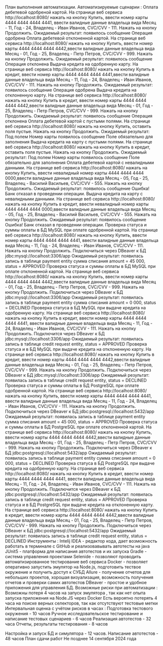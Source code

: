 План выполнения автоматизации.
Автоматизируемые сценарии :
Оплата дебетевой одобреной картой.
На странице веб сервиса http://localhost:8080/ нажать на кнопку Купить,
ввести номер карты 4444 4444 4444 4441, ввести валидные данные владельца вида
Месяц - 11, Год - 24, Владелец - Иван Иванов, CVC/CVV - 111.
Нажать на кнопку Продолжить.
Ожидаемый результат: появилось сообщение Операция одобрена
Оплата дебетевой отклоненной картой.
На странице веб сервиса http://localhost:8080/ нажать на кнопку Купить,
ввести номер карты 4444 4444 4444 4442,ввести валидные данные владельца вида
Месяц - 01, Год - 25, Владелец - Петр Петров, CVC/CVV - 999.
Нажать на кнопку Продолжить.
Ожидаемый результат: появилось сообщение Операция отклонена
Выдача кредита на одобренную карту. На странице веб сервиса http://localhost:8080/ нажать на кнопку Купить в кредит,
ввести номер карты 4444 4444 4444 4441,ввести валидные данные владельца вида
Месяц - 11, Год - 24, Владелец - Иван Иванов, CVC/CVV - 111.
Нажать на кнопку Продолжить.
Ожидаемый результат: появилось сообщение Операция одобрена
Выдача кредита на отклоненную карту.
На странице веб сервиса http://localhost:8080/ нажать на кнопку Купить в кредит,
ввести номер карты 4444 4444 4444 4442,ввести валидные данные владельца вида
Месяц - 01, Год - 25, Владелец - Петр Петров, CVC/CVV - 999.
Нажать на кнопку Продолжить.
Ожидаемый результат: появилось сообщение Операция отклонена
Оплата дебетевой картой с пустыми полями.
На странице веб сервиса http://localhost:8080/ нажать на кнопку Купить,
оставить поля пустые. Нажать на кнопку Продолжить.
Ожидаемый результат: Под полем Номер карты появилось сообщение Поле обязательно для заполнения
Выдача кредита на карту с пустыми полями.
На странице веб сервиса http://localhost:8080/ нажать на кнопку Купить в кредит,
оставить поля пустые. Нажать на кнопку Продолжить.
Ожидаемый результат: Под полем Номер карты
появилось сообщение Поле обязательно для заполнения
Оплата дебетевой картой с невалидными данными.
На странице веб сервиса http://localhost:8080/ нажать на кнопку Купить,
ввести невалидный номер карты 4444 4444 4444 0000,ввести валидные данные владельца вида
Месяц - 05, Год - 25, Владелец - Василий Васильев, CVC/CVV - 555. Нажать на кнопку Продолжить.
Ожидаемый результат: появилось сообщение Ошибка! Банк отказал в проведении операции.
Выдача кредита на карту с невалидными данными.
На странице веб сервиса http://localhost:8080/ нажать на кнопку Купить в кредит,
ввести невалидный номер карты 4444 4444 4444 0000,ввести валидные данные владельца вида
Месяц - 05, Год - 25, Владелец - Василий Васильев, CVC/CVV - 555. Нажать на кнопку Продолжить.
Ожидаемый результат: появилось сообщение Ошибка! Банк отказал в проведении операции.
Проверка статуса и суммы оплаты в БД MySQL при оплате одобренной картой.
На странице веб сервиса http://localhost:8080/ нажать на кнопку Купить,
ввести номер карты 4444 4444 4444 4441, ввести валидные данные владельца вида
Месяц - 11, Год - 24, Владелец - Иван Иванов, CVC/CVV - 111.
Нажать на кнопку Продолжить. Подключиться через DBeaver к БД jdbc:mysql://localhost:3306/app
Ожидаемый результат: появилась запись в таблице payment entity сумма списания amount = 45 000, status = APPROVED
Проверка статуса и суммы оплаты в БД MySQL при оплате отклоненной картой.
На странице веб сервиса http://localhost:8080/ нажать на кнопку Купить,
ввести номер карты 4444 4444 4444 4442,ввести валидные данные владельца вида
Месяц - 01, Год - 25, Владелец - Петр Петров, CVC/CVV - 999.
Нажать на кнопку Продолжить.
Подключиться через DBeaver к БД jdbc:mysql://localhost:3306/app
Ожидаемый результат: появилась запись в таблице payment entity сумма списания amount = 0 000, status = DECLINED
Проверка статуса в БД MySQL при выдаче кредита на одобренную карту.
На странице веб сервиса http://localhost:8080/ нажать на кнопку Купить в кредит,
ввести номер карты 4444 4444 4444 4441, ввести валидные данные владельца вида
Месяц - 11, Год - 24, Владелец - Иван Иванов, CVC/CVV - 111.
Нажать на кнопку Продолжить. Подключится через DBeaver к БД jdbc:mysql://localhost:3306/app
Ожидаемый результат: появилась запись в таблице credit request entity, status = APPROVED
Проверка статуса и в БД MySQL при выдаче кредита на отклоненную карту.
На странице веб сервиса http://localhost:8080/ нажать на кнопку Купить в кредит,
ввести номер карты 4444 4444 4444 4442,ввести валидные данные владельца вида
Месяц - 01, Год - 25, Владелец - Петр Петров, CVC/CVV - 999.
Нажать на кнопку Продолжить.
Подключиться через DBeaver к БД jdbc:mysql://localhost:3306/app Ожидаемый результат: появилась запись в таблице credit request entity, status = DECLINED
Проверка статуса и суммы оплаты в БД PostgreSQL при оплате одобренной картой.
На странице веб сервиса http://localhost:8080/ нажать на кнопку Купить,
ввести номер карты 4444 4444 4444 4441, ввести валидные данные владельца вида
Месяц - 11, Год - 24, Владелец - Иван Иванов, CVC/CVV - 111.
Нажать на кнопку Продолжить. Подключиться через DBeaver к БД jdbc:postgresql://localhost:5432/app Ожидаемый результат: появилась запись в таблице payment entity сумма списания amount = 45 000, status = APPROVED
Проверка статуса и суммы оплаты в БД PostgreSQL при оплате отклоненной картой.
На странице веб сервиса http://localhost:8080/ нажать на кнопку Купить,
ввести номер карты 4444 4444 4444 4442,ввести валидные данные владельца вида
Месяц - 01, Год - 25, Владелец - Петр Петров, CVC/CVV - 999.
Нажать на кнопку Продолжить.
Подключиться через DBeaver к БД jdbc:postgresql://localhost:5432/app Ожидаемый результат: появилась запись в таблице payment entity сумма списания amount = 0 000, status = DECLINED
Проверка статуса в БД PostgreSQL при выдаче кредита на одобренную карту.
На странице веб сервиса http://localhost:8080/ нажать на кнопку Купить в кредит,
ввести номер карты 4444 4444 4444 4441, ввести валидные данные владельца вида
Месяц - 11, Год - 24, Владелец - Иван Иванов, CVC/CVV - 111.
Нажать на кнопку Продолжить. Подключится через DBeaver к БД jdbc:postgresql://localhost:5432/app
Ожидаемый результат: появилась запись в таблице credit request entity, status = APPROVED
Проверка статуса и в БД PostgreSQL при выдаче кредита на отклоненную карту.
На странице веб сервиса http://localhost:8080/ нажать на кнопку Купить в кредит,
ввести номер карты 4444 4444 4444 4442,ввести валидные данные владельца вида
Месяц - 01, Год - 25, Владелец - Петр Петров, CVC/CVV - 999.
Нажать на кнопку Продолжить.
Подключиться через DBeaver к БД jdbc:postgresql://localhost:5432/app Ожидаемый результат: появилась запись в таблице credit request entity, status = DECLINED
Инструменты :
Intelij IDEA - редактор кода, дает возможность работать в терминале с GitHub и реализовавывать автотесты на java
JUnit5 - платформа для написания автотестов и их запуска
Gradle - система управления проектами
Selenide - позволяют проводить автоматизированное тестирование веб сервиса
Docker - позволяет оперативно запустить эмулятор на Node.js, подготовить тествое окружение и получить доступ к СУБД
Allure - получение отчетов для небольших проектов, хорошая визуализация, возможность получения отчетов и проверки самих автотестов
DBeaver - простое и удобное приложения для управления БД.
Возможные риски при автоматизации :
Возможны потеря 4 часов на запуск эмулятора , так как нет опыта запуска приложения на Node.JS через Docker
Есть вероятно потерять 4 часа на поиске верных селекторов, так как отсутствуют тестовые метки
Интервальная оценка с учётом рисков в часах :
Подготовка тестового окружения - 10 часов
Ручное исследовательское тестирование и написание тестовых сценариев - 6 часов
Реализация автотестов - 32 часа
Отчеты, результаты тестирования - 8 часов

Настройка и запуск БД и симулятора - 12 часов. Написание автотестов - 48 часов План сдачи работ Не позднее 14 сентября 2024 года